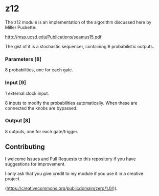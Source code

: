 
# z12

The z12 module is an implementation of the algorithm discussed here by Miller Puckette:

http://msp.ucsd.edu/Publications/seamus15.pdf

The gist of it is a stochastic sequencer, containing 8 probabilistic outputs.

### Parameters [8]

8 probabilities, one for each gate.

### Input [9]

1 external clock input.

8 inputs to modify the probabilities automatically. When these are connected the knobs are bypassed.

### Output [8]

8 outputs, one for each gate/trigger.

## Contributing

I welcome Issues and Pull Requests to this repository if you have suggestions for improvement.

I only ask that you give credit to my module if you use it in a creative project.

(https://creativecommons.org/publicdomain/zero/1.0/)).